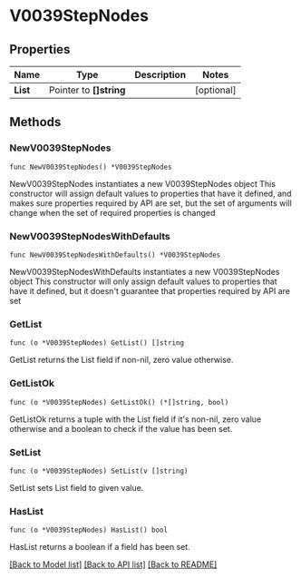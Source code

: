 # V0039StepNodes

## Properties

Name | Type | Description | Notes
------------ | ------------- | ------------- | -------------
**List** | Pointer to **[]string** |  | [optional] 

## Methods

### NewV0039StepNodes

`func NewV0039StepNodes() *V0039StepNodes`

NewV0039StepNodes instantiates a new V0039StepNodes object
This constructor will assign default values to properties that have it defined,
and makes sure properties required by API are set, but the set of arguments
will change when the set of required properties is changed

### NewV0039StepNodesWithDefaults

`func NewV0039StepNodesWithDefaults() *V0039StepNodes`

NewV0039StepNodesWithDefaults instantiates a new V0039StepNodes object
This constructor will only assign default values to properties that have it defined,
but it doesn't guarantee that properties required by API are set

### GetList

`func (o *V0039StepNodes) GetList() []string`

GetList returns the List field if non-nil, zero value otherwise.

### GetListOk

`func (o *V0039StepNodes) GetListOk() (*[]string, bool)`

GetListOk returns a tuple with the List field if it's non-nil, zero value otherwise
and a boolean to check if the value has been set.

### SetList

`func (o *V0039StepNodes) SetList(v []string)`

SetList sets List field to given value.

### HasList

`func (o *V0039StepNodes) HasList() bool`

HasList returns a boolean if a field has been set.


[[Back to Model list]](../README.md#documentation-for-models) [[Back to API list]](../README.md#documentation-for-api-endpoints) [[Back to README]](../README.md)


